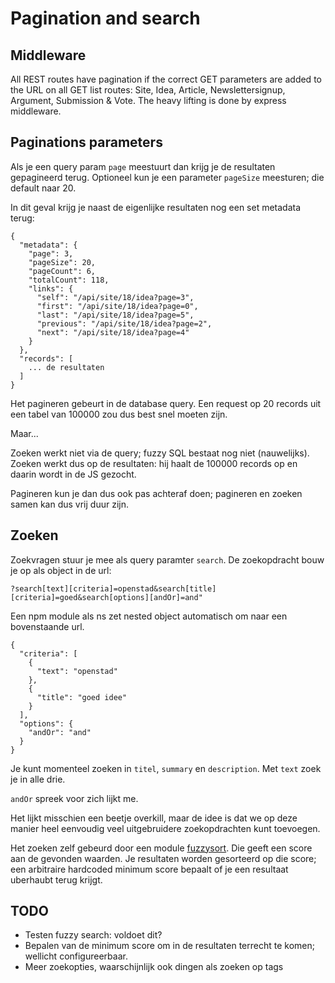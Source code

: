 # Pagination and search

## Middleware
All REST routes have pagination if the correct GET parameters are added to the URL on all GET list routes: Site, Idea, Article, Newslettersignup, Argument, Submission & Vote.
The heavy lifting is done by express middleware.

## Paginations parameters

Als je een query param `page` meestuurt dan krijg je de resultaten gepagineerd terug. Optioneel kun je een parameter `pageSize` meesturen; die default naar 20.

In dit geval krijg je naast de eigenlijke resultaten nog een set metadata terug:

```
{
  "metadata": {
    "page": 3,
    "pageSize": 20,
    "pageCount": 6,
    "totalCount": 118,
    "links": {
      "self": "/api/site/18/idea?page=3",
      "first": "/api/site/18/idea?page=0",
      "last": "/api/site/18/idea?page=5",
      "previous": "/api/site/18/idea?page=2",
      "next": "/api/site/18/idea?page=4"
    }
  },
  "records": [
    ... de resultaten
  ]
}
```

Het pagineren gebeurt in de database query. Een request op 20 records uit een tabel van 100000 zou dus best snel moeten zijn.

Maar...

Zoeken werkt niet via de query; fuzzy SQL bestaat nog niet (nauwelijks). Zoeken werkt dus op de resultaten: hij haalt de 100000 records op en daarin wordt in de JS gezocht.

Pagineren kun je dan dus ook pas achteraf doen; pagineren en zoeken samen kan dus vrij duur zijn.

## Zoeken

Zoekvragen stuur je mee als query paramter `search`. De zoekopdracht bouw je op als object in de url:

```
?search[text][criteria]=openstad&search[title][criteria]=goed&search[options][andOr]=and"
```

Een npm module als ns zet nested object automatisch om naar een bovenstaande url.

```
{
  "criteria": [
    {
      "text": "openstad"
    },
    {
      "title": "goed idee"
    }
  ],
  "options": {
    "andOr": "and"
  }
}
```

Je kunt momenteel zoeken in `titel`, `summary` en `description`. Met `text` zoek je in alle drie.

`andOr` spreek voor zich lijkt me.

Het lijkt misschien een beetje overkill, maar de idee is dat we op deze manier heel eenvoudig veel uitgebruidere zoekopdrachten kunt toevoegen.

Het zoeken zelf gebeurd door een module [fuzzysort](https://github.com/farzher/fuzzysort). Die geeft een score aan de gevonden waarden.
Je resultaten worden gesorteerd op die score; een arbitraire hardcoded minimum score bepaalt of je een resultaat uberhaubt terug krijgt.

## TODO
- Testen fuzzy search: voldoet dit?
- Bepalen van de minimum score om in de resultaten terrecht te komen; wellicht configureerbaar.
- Meer zoekopties, waarschijnlijk ook dingen als zoeken op tags
